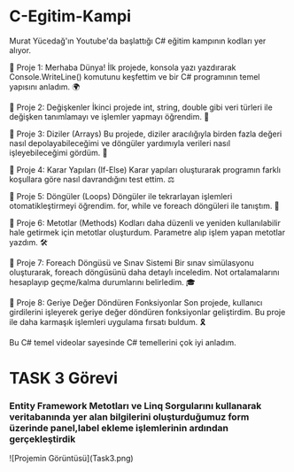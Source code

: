 # C-Egitim-Kampi
Murat Yücedağ'ın Youtube'da başlattığı C# eğitim kampının kodları yer alıyor.

📍 Proje 1: Merhaba Dünya!
İlk projede, konsola yazı yazdırarak Console.WriteLine() komutunu keşfettim ve bir C# programının temel yapısını anladım. 🌍

📍 Proje 2: Değişkenler
İkinci projede int, string, double gibi veri türleri ile değişken tanımlamayı ve işlemler yapmayı öğrendim. 🔢

📍 Proje 3: Diziler (Arrays)
Bu projede, diziler aracılığıyla birden fazla değeri nasıl depolayabileceğimi ve döngüler yardımıyla verileri nasıl işleyebileceğimi gördüm. 🧩

📍 Proje 4: Karar Yapıları (If-Else)
Karar yapıları oluşturarak programın farklı koşullara göre nasıl davrandığını test ettim. ⚖️

📍 Proje 5: Döngüler (Loops)
Döngüler ile tekrarlayan işlemleri otomatikleştirmeyi öğrendim. for, while ve foreach döngüleri ile tanıştım. 🔄

📍 Proje 6: Metotlar (Methods)
Kodları daha düzenli ve yeniden kullanılabilir hale getirmek için metotlar oluşturdum. Parametre alıp işlem yapan metotlar yazdım. 🛠️

📍 Proje 7: Foreach Döngüsü ve Sınav Sistemi
Bir sınav simülasyonu oluşturarak, foreach döngüsünü daha detaylı inceledim. Not ortalamalarını hesaplayıp geçme/kalma durumlarını belirledim. 🎓

📍 Proje 8: Geriye Değer Döndüren Fonksiyonlar
Son projede, kullanıcı girdilerini işleyerek geriye değer döndüren fonksiyonlar geliştirdim. Bu proje ile daha karmaşık işlemleri uygulama fırsatı buldum. 🎗️

Bu C# temel videolar sayesinde C# temellerini çok iyi anladım.

<h1>TASK 3 Görevi</h1>
<h3>Entity Framework Metotları ve Linq Sorgularını kullanarak veritabanında yer alan bilgilerini oluşturduğumuz form üzerinde panel,label ekleme işlemlerinin ardından gerçekleştirdik</h3>
![Projemin Görüntüsü](Task3.png)
